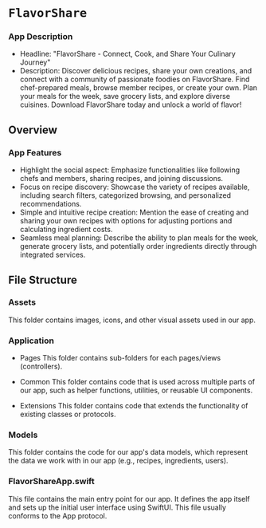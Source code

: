 # ``FlavorShare``

### App Description
* Headline: "FlavorShare - Connect, Cook, and Share Your Culinary Journey"
* Description: Discover delicious recipes, share your own creations, and connect with a community of passionate foodies on FlavorShare. Find chef-prepared meals, browse member recipes, or create your own. Plan your meals for the week, save grocery lists, and explore diverse cuisines. Download FlavorShare today and unlock a world of flavor!

## Overview

### App Features
* Highlight the social aspect: Emphasize functionalities like following chefs and members, sharing recipes, and joining discussions.
* Focus on recipe discovery: Showcase the variety of recipes available, including search filters, categorized browsing, and personalized recommendations.
* Simple and intuitive recipe creation: Mention the ease of creating and sharing your own recipes with options for adjusting portions and calculating ingredient costs.
* Seamless meal planning: Describe the ability to plan meals for the week, generate grocery lists, and potentially order ingredients directly through integrated services.


## File Structure

### Assets
This folder contains images, icons, and other visual assets used in our app.

### Application
* Pages
This folder contains sub-folders for each pages/views (controllers). 

* Common
This folder contains code that is used across multiple parts of our app, such as helper functions, utilities, or reusable UI components.

* Extensions
This folder contains code that extends the functionality of existing classes or protocols.

### Models
This folder contains the code for our app's data models, which represent the data we work with in our app (e.g., recipes, ingredients, users).

### FlavorShareApp.swift
This file contains the main entry point for our app. It defines the app itself and sets up the initial user interface using SwiftUI. This file usually conforms to the App protocol.
